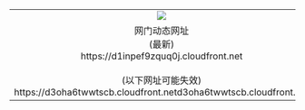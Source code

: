 ﻿<table>
  <tr></tr>
  <tr><td colspan=2 align=center><img src="https://d1inpef9zquq0j.cloudfront.net/Up/oGate.jpg" /></td></tr>
  <tr><td colspan=2 align=center>网门动态网址<br/>(最新)
<br>https://d1inpef9zquq0j.cloudfront.net
<br/><br/>(以下网址可能失效)
<br>https://d3oha6twwtscb.cloudfront.netd3oha6twwtscb.cloudfront.net
    </td>
  </tr>
</table>
